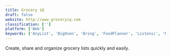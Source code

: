 ```yaml
---
title: Grocery iQ
draft: false 
website: http://www.groceryiq.com
classification: ['']
platform: ['Web']
keywords: ['AnyList', 'BigOven', 'Bring', 'FoodPlanner', 'Listonic', 'Milk for Us', 'OurGroceries', 'Out of Milk', 'Paprika Recipe Manager', 'Pepperplate', 'PivotList', 'RecipeMod', 'ShoLi', 'Todoist', 'Trolly', 'VeggieSouls Vegan Recipes', 'Yum-Yum Recipes', 'Yummly', 'ini']
---
```

Create, share and organize grocery lists quickly and easily.